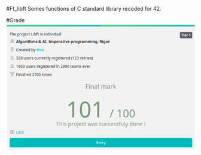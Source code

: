#Ft_libft
Somes functions of C standard library recoded for 42.

#Grade
![Grade Image](libft_grade.png?raw=true) 
